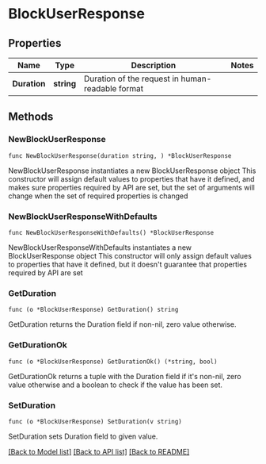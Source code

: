 # BlockUserResponse

## Properties

Name | Type | Description | Notes
------------ | ------------- | ------------- | -------------
**Duration** | **string** | Duration of the request in human-readable format | 

## Methods

### NewBlockUserResponse

`func NewBlockUserResponse(duration string, ) *BlockUserResponse`

NewBlockUserResponse instantiates a new BlockUserResponse object
This constructor will assign default values to properties that have it defined,
and makes sure properties required by API are set, but the set of arguments
will change when the set of required properties is changed

### NewBlockUserResponseWithDefaults

`func NewBlockUserResponseWithDefaults() *BlockUserResponse`

NewBlockUserResponseWithDefaults instantiates a new BlockUserResponse object
This constructor will only assign default values to properties that have it defined,
but it doesn't guarantee that properties required by API are set

### GetDuration

`func (o *BlockUserResponse) GetDuration() string`

GetDuration returns the Duration field if non-nil, zero value otherwise.

### GetDurationOk

`func (o *BlockUserResponse) GetDurationOk() (*string, bool)`

GetDurationOk returns a tuple with the Duration field if it's non-nil, zero value otherwise
and a boolean to check if the value has been set.

### SetDuration

`func (o *BlockUserResponse) SetDuration(v string)`

SetDuration sets Duration field to given value.



[[Back to Model list]](../README.md#documentation-for-models) [[Back to API list]](../README.md#documentation-for-api-endpoints) [[Back to README]](../README.md)


